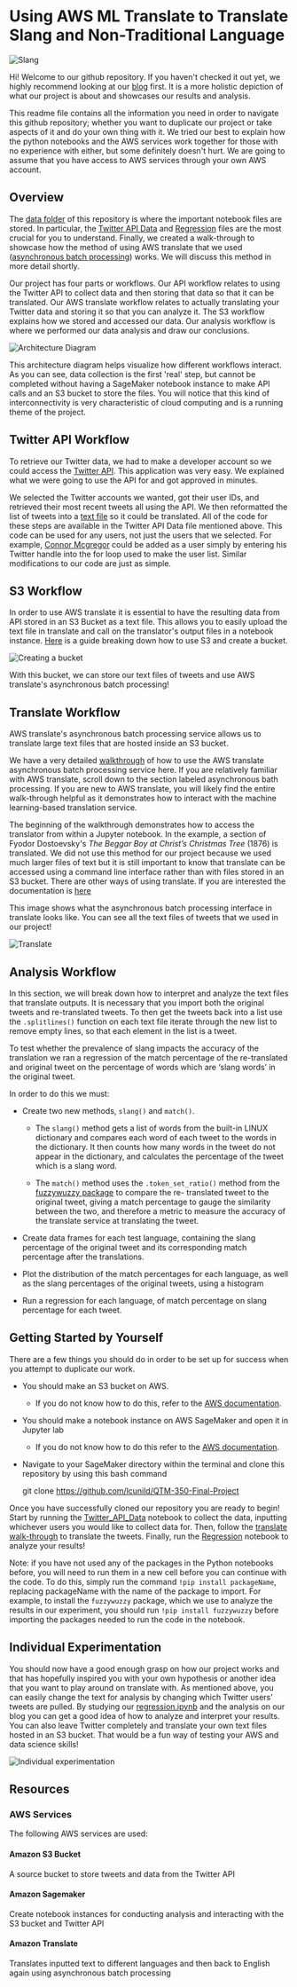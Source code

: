 # Using AWS ML Translate to Translate Slang and Non-Traditional Language

![Slang](https://assets.ltkcontent.com/images/105395/Modern-American-Slang_0066f46bde.jpg)

Hi! Welcome to our github repository. If you haven't checked it out yet, we highly recommend looking at our [blog](https://qtm350twitterproject.s3.amazonaws.com/FinalProjectBlog/FinalProjectBlog.html) first. It is a more holistic depiction of what our project is about and showcases our results and analysis. 

This readme file contains all the information you need in order to navigate this github repository; whether you want to duplicate our project or take aspects of it and do your own thing with it. We tried our best to explain how the python notebooks and the AWS services work together for those with no experience with either, but some definitely doesn't hurt. We are going to assume that you have access to AWS services through your own AWS account.

## Overview 

The [data folder](https://github.com/lcunild/QTM-350-Final-Project/tree/main/Data) of this repository is where the important notebook files are stored. In particular, the [Twitter API Data](https://github.com/lcunild/QTM-350-Final-Project/blob/main/Data/Twitter_API_Data.ipynb) and [Regression](https://github.com/lcunild/QTM-350-Final-Project/blob/main/Data/Regression.ipynb) files are the most crucial for you to understand. Finally, we created a walk-through to showcase how the method of using AWS translate that we used ([asynchronous batch processing](https://docs.aws.amazon.com/translate/latest/dg/async.html)) works. We will discuss this method in more detail shortly.

Our project has four parts or workflows. Our API workflow relates to using the Twitter API to collect data and then storing that data so that it can be translated. Our AWS translate workflow relates to actually translating your Twitter data and storing it so that you can analyze it. The S3 workflow explains how we stored and accessed our data. Our analysis workflow is where we performed our data analysis and draw our conclusions. 


![Architecture Diagram](https://github.com/lcunild/QTM-350-Final-Project/blob/d158cc946c03de1de535a30bb2c1bbb3a0eb7919/Architecture%20Design%20Diagram.jpg)

This architecture diagram helps visualize how different workflows interact. As you can see, data collection is the first 'real' step, but cannot be completed without having a SageMaker notebook instance to make API calls and an S3 bucket to store the files. You will notice that this kind of interconnectivity is very characteristic of cloud computing and is a running theme of the project. 

## Twitter API Workflow 

To retrieve our Twitter data, we had to make a developer account so we could access the [Twitter API](https://developer.twitter.com/en/docs/twitter-api). This application was very easy. We explained what we were going to use the API for and got approved in minutes.

We selected the Twitter accounts we wanted, got their user IDs, and retrieved their most recent tweets all using the API. We then reformatted the list of tweets into a [text file](https://github.com/lcunild/QTM-350-Final-Project/blob/main/Data/TwitterData.txt) so it could be translated. All of the code for these steps are available in the Twitter API Data file mentioned above. This code can be used for any users, not just the users that we selected. For example, [Connor Mcgregor](https://twitter.com/TheNotoriousMMA) could be added as a user simply by entering his Twitter handle into the for loop used to make the user list. Similar modifications to our code are just as simple.

## S3 Workflow

In order to use AWS translate it is essential to have the resulting data from API stored in an S3 Bucket as a text file. This allows you to easily upload the text file in translate and call on the translator's output files in a notebook instance. [Here](https://docs.aws.amazon.com/AmazonS3/latest/userguide/create-bucket-overview.html) is a guide breaking down how to use S3 and create a bucket.

![Creating a bucket](https://qtm350twitterproject.s3.amazonaws.com/TranslateWalkthrough/Translate-job.png)

With this bucket, we can store our text files of tweets and use AWS translate's asynchronous batch processing!

## Translate Workflow 

AWS translate's asynchronous batch processing service allows us to translate large text files that are hosted inside an S3 bucket.

We have a very detailed [walkthrough](https://qtm350twitterproject.s3.amazonaws.com/TranslateWalkthrough/FinalProjectTranslateWalkthrough.html) of how to use the AWS translate asynchronous batch processing service here. If you are relatively familiar with AWS translate, scroll down to the section labeled asynchronous bath processing. If you are new to AWS translate, you will likely find the entire walk-through helpful as it demonstrates how to interact with the machine learning-based translation service. 

The beginning of the walkthrough demonstrates how to access the translator from within a Jupyter notebook. In the example, a section of Fyodor Dostoevsky's *The Beggar Boy at Christ’s Christmas Tree* (1876) is translated. We did not use this method for our project because we used much larger files of text but it is still important to know that translate can be accessed using a command line interface rather than with files stored in an S3 bucket. There are other ways of using translate. If you are interested the documentation is [here](https://docs.aws.amazon.com/translate/latest/dg/how-it-works.html)

This image shows what the asynchronous batch processing interface in translate looks like. You can see all the text files of tweets that we used in our project!
 
 ![Translate](https://qtm350twitterproject.s3.amazonaws.com/TranslateWalkthrough/Console2-screenshot.png)


## Analysis Workflow
In this section, we will break down how to interpret and analyze the text files that translate outputs. It is necessary that you import both the original tweets and re-translated tweets. To then get the tweets back into a list use the `.splitlines()` function on each text file iterate through the new list to remove empty lines, so that each element in the list is a tweet.
 
To test whether the prevalence of slang impacts the accuracy of the translation we ran a regression of the match percentage of the re-translated and original tweet on the percentage of words which are ‘slang words’ in the original tweet. 

In order to do this we must:

* Create two new methods, `slang()` and `match()`. 

	* The `slang()` method gets a list of words from the built-in LINUX dictionary and compares each word of each tweet to the words in the dictionary. It then 	      counts how many words in the tweet do not appear in the dictionary, and calculates the percentage of the tweet which is a slang word.
	
	* The `match()` method uses the `.token_set_ratio()` method from the [fuzzywuzzy package](https://github.com/seatgeek/fuzzywuzzy) to compare the re-  	  translated tweet to the original tweet, giving a match percentage to gauge the similarity between the two, and therefore a metric to measure the accuracy 	      of the translate service at translating the tweet. 

* Create data frames for each test language, containing the slang percentage of the original tweet and its corresponding match percentage after the translations. 
* Plot the distribution of the match percentages for each language, as well as the slang percentages of the original tweets, using a histogram
* Run a regression for each language, of match percentage on slang percentage for each tweet. 



## Getting Started by Yourself 
There are a few things you should do in order to be set up for success when you attempt to duplicate our work.
* You should make an S3 bucket on AWS.
	* If you do not know how to do this, refer to the [AWS documentation](https://docs.aws.amazon.com/AmazonS3/latest/userguide/create-bucket-overview.html).
* You should make a notebook instance on AWS SageMaker and open it in Jupyter lab
	* If you do not know how to do this refer to the [AWS documentation](https://docs.aws.amazon.com/sagemaker/latest/dg/howitworks-create-ws.html).
* Navigate to your SageMaker directory within the terminal and clone this repository by using this bash command

	git clone https://github.com/lcunild/QTM-350-Final-Project

Once you have successfully cloned our repository you are ready to begin! Start by running the [Twitter_API_Data](https://github.com/lcunild/QTM-350-Final-Project/blob/main/Data/Twitter_API_Data.ipynb) notebook to collect the data, inputting whichever users you would like to collect data for. Then, follow the [translate walk-through](https://qtm350twitterproject.s3.amazonaws.com/TranslateWalkthrough/FinalProjectTranslateWalkthrough.html) to translate the tweets. Finally, run the [Regression](https://github.com/lcunild/QTM-350-Final-Project/blob/main/Data/Regression.ipynb) notebook to analyze your results!

Note: if you have not used any of the packages in the Python notebooks before, you will need to run them in a new cell before you can continue with the code. To do this, simply run the command `!pip install packageName`, replacing packageName with the name of the package to import. For example, to install the `fuzzywuzzy` package, which we use to analyze the results in our experiment, you should run `!pip install fuzzywuzzy` before importing the packages needed to run the code in the notebook.

## Individual Experimentation

You should now have a good enough grasp on how our project works and that has hopefully inspired you with your own hypothesis or another idea that you want to play around on translate with. As mentioned above, you can easily change the text for analysis by changing which Twitter users’ tweets are pulled. By studying our [regression.ipynb](https://github.com/lcunild/QTM-350-Final-Project/blob/main/Data/Regression.ipynb) and the analysis on our blog you can get a good idea of how to analyze and interpret your results.
You can also leave Twitter completely and translate your own text files hosted in an S3 bucket. That would be a fun way of testing your AWS and data science skills!

![Individual experimentation](https://media.istockphoto.com/photos/robot-with-education-hud-picture-id966248982?k=20&m=966248982&s=612x612&w=0&h=gq35V9G0kfjKu0ttr90c8p0VraNtqPDkTvqWQ8oXzCk=)

## Resources

### AWS Services

The following AWS services are used:

#### Amazon S3 Bucket

A source bucket to store tweets and data from the Twitter API

#### Amazon Sagemaker

Create notebook instances for conducting analysis and interacting with the S3 bucket and Twitter API

#### Amazon Translate

Translates inputted text to different languages and then back to English again using asynchronous batch processing






